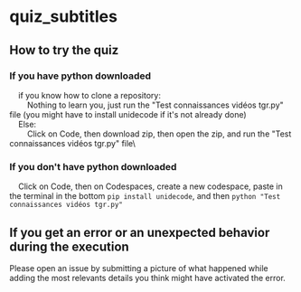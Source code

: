 # quiz_subtitles

## How to try the quiz

### If you have python downloaded

&nbsp;&nbsp;&nbsp;&nbsp;if you know how to clone a repository:  
&nbsp;&nbsp;&nbsp;&nbsp;&nbsp;&nbsp;&nbsp;&nbsp;Nothing to learn you, just run the "Test connaissances vidéos tgr.py" file (you might have to install unidecode if it's not already done)\
&nbsp;&nbsp;&nbsp;&nbsp;Else:\
&nbsp;&nbsp;&nbsp;&nbsp;&nbsp;&nbsp;&nbsp;&nbsp;Click on Code, then download zip, then open the zip, and run the "Test connaissances vidéos tgr.py" file\

### If you don't have python downloaded

&nbsp;&nbsp;&nbsp;&nbsp;Click on Code, then on Codespaces, create a new codespace, paste in the terminal in the bottom ```pip install unidecode```, and then ```python "Test connaissances vidéos tgr.py"```

## If you get an error or an unexpected behavior during the execution

Please open an issue by submitting a picture of what happened while adding the most relevants details you think might have activated the error.

